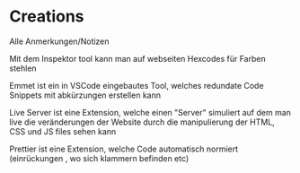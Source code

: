 # Creations

Alle Anmerkungen/Notizen

Mit dem Inspektor tool kann man auf webseiten Hexcodes für Farben stehlen

Emmet ist ein in VSCode eingebautes Tool, welches redundate Code Snippets mit abkürzungen erstellen kann

Live Server ist eine Extension, welche einen "Server" simuliert auf dem man live die veränderungen der Website durch die manipulierung der HTML, CSS und JS files sehen kann

Prettier ist eine Extension, welche Code automatisch normiert (einrückungen , wo sich klammern befinden etc)
